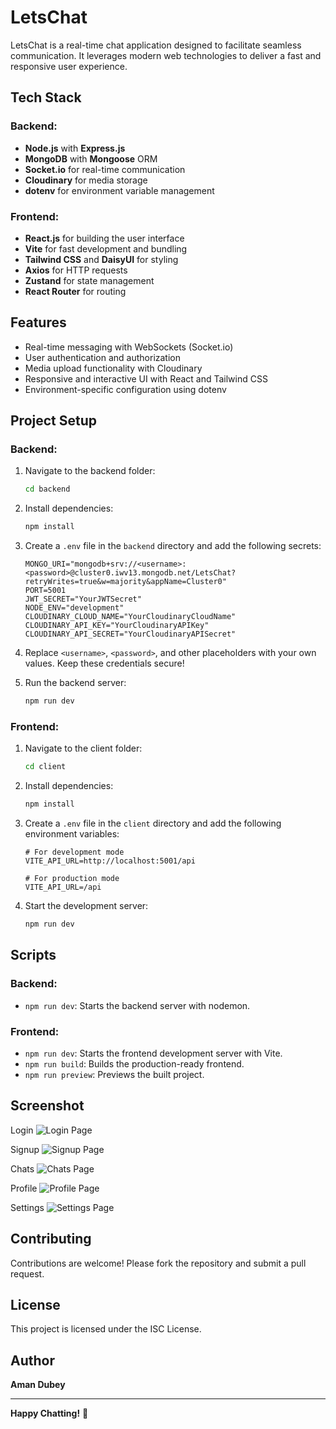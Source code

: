 # LetsChat

LetsChat is a real-time chat application designed to facilitate seamless communication. It leverages modern web technologies to deliver a fast and responsive user experience.

## Tech Stack

### Backend:

-   **Node.js** with **Express.js**
-   **MongoDB** with **Mongoose** ORM
-   **Socket.io** for real-time communication
-   **Cloudinary** for media storage
-   **dotenv** for environment variable management

### Frontend:

-   **React.js** for building the user interface
-   **Vite** for fast development and bundling
-   **Tailwind CSS** and **DaisyUI** for styling
-   **Axios** for HTTP requests
-   **Zustand** for state management
-   **React Router** for routing

## Features

-   Real-time messaging with WebSockets (Socket.io)
-   User authentication and authorization
-   Media upload functionality with Cloudinary
-   Responsive and interactive UI with React and Tailwind CSS
-   Environment-specific configuration using dotenv

## Project Setup

### Backend:

1. Navigate to the backend folder:
    ```bash
    cd backend
    ```
2. Install dependencies:
    ```bash
    npm install
    ```
3. Create a `.env` file in the `backend` directory and add the following secrets:

    ```dotenv
    MONGO_URI="mongodb+srv://<username>:<password>@cluster0.iwv13.mongodb.net/LetsChat?retryWrites=true&w=majority&appName=Cluster0"
    PORT=5001
    JWT_SECRET="YourJWTSecret"
    NODE_ENV="development"
    CLOUDINARY_CLOUD_NAME="YourCloudinaryCloudName"
    CLOUDINARY_API_KEY="YourCloudinaryAPIKey"
    CLOUDINARY_API_SECRET="YourCloudinaryAPISecret"
    ```

4. Replace `<username>`, `<password>`, and other placeholders with your own values. Keep these credentials secure!

5. Run the backend server:
    ```bash
    npm run dev
    ```

### Frontend:

1. Navigate to the client folder:
    ```bash
    cd client
    ```
2. Install dependencies:
    ```bash
    npm install
    ```
3. Create a `.env` file in the `client` directory and add the following environment variables:

    ```dotenv
    # For development mode
    VITE_API_URL=http://localhost:5001/api

    # For production mode
    VITE_API_URL=/api
    ```

4. Start the development server:
    ```bash
    npm run dev
    ```

## Scripts

### Backend:

-   `npm run dev`: Starts the backend server with nodemon.

### Frontend:

-   `npm run dev`: Starts the frontend development server with Vite.
-   `npm run build`: Builds the production-ready frontend.
-   `npm run preview`: Previews the built project.

## Screenshot

Login
![Login Page](public/Login.png)

Signup
![Signup Page](./)

Chats
![Chats Page](./public/Chats.png)

Profile
![Profile Page](./public/Profile.png)

Settings
![Settings Page](./public/Settings.png)

## Contributing

Contributions are welcome! Please fork the repository and submit a pull request.

## License

This project is licensed under the ISC License.

## Author

**Aman Dubey**

---

**Happy Chatting!** 🚀
